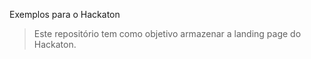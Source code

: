 Exemplos para o Hackaton

 > Este repositório tem como objetivo armazenar a landing page do Hackaton.
